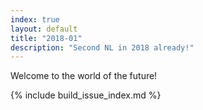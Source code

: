 ```yaml
---
index: true
layout: default
title: "2018-01"
description: "Second NL in 2018 already!"
---
```


Welcome to the world of the future!


{% include build_issue_index.md %}
